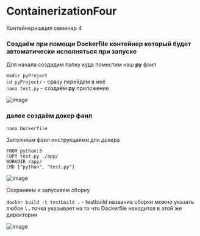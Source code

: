 # ContainerizationFour

Контейнеризация семинар 4

### Создаём при помощи Dockerfile контейнер который будет автоматически исполняться при запуске

Для начала создадим папку куда поместим наш __py__ фаил 

`mkdir pyProject`  
`cd pyProject/` - сразу перейдём в неё  
`nano test.py` - создаём __py__  приложение   


![image](https://github.com/ScherbakovM/ContainerizationFour/assets/109952823/ff6e437a-45b6-4985-828a-ba20e219e189)

### далее создаём докер фаил 

`nano Dockerfile` 

Заполняем фаил инструкциями для докера 


`FROM python:3`    
`COPY test.py ./app/ `  
`WORKDIR /app/`    
`CMD ["python", "test.py"]`   

![image](https://github.com/ScherbakovM/ContainerizationFour/assets/109952823/0645f248-10bd-403e-9c88-d31d99b0ecc0)

Сохраняем и запускаем  сборку 


`docker build -t testbuild .` - testbuild название сборки можно указать любое \ __.__ точка указывает на то что Dockerfile находится в этой же директории 


![image](https://github.com/ScherbakovM/ContainerizationFour/assets/109952823/093c2722-29f7-4ec3-989c-a9b36b45c68e)

